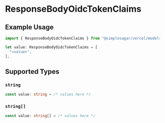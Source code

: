 # ResponseBodyOidcTokenClaims

## Example Usage

```typescript
import { ResponseBodyOidcTokenClaims } from "@simplesagar/vercel/models/getdeploymentop.js";

let value: ResponseBodyOidcTokenClaims = [
  "<value>",
];
```

## Supported Types

### `string`

```typescript
const value: string = /* values here */
```

### `string[]`

```typescript
const value: string[] = /* values here */
```

